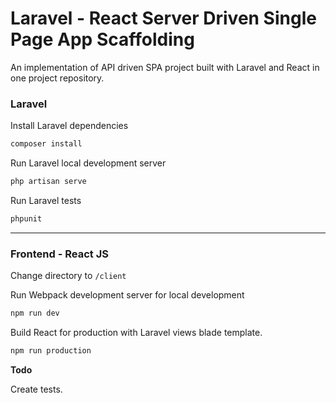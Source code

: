 #  Laravel - React Server Driven Single Page App Scaffolding

An implementation of API driven SPA project built with Laravel and React in one project repository.

### Laravel

Install Laravel dependencies
```bash 
composer install
```

Run Laravel local development server
```bash 
php artisan serve
```

Run Laravel tests
```bash 
phpunit
```

---

### Frontend - React JS
Change directory to `/client`

Run Webpack development server for local development
```bash 
npm run dev
```

Build React for production with Laravel views blade template.
```bash 
npm run production
```

**Todo**

Create tests.

